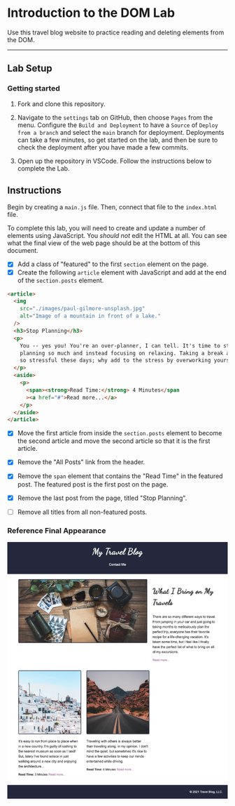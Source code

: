 # Introduction to the DOM Lab

Use this travel blog website to practice reading and deleting elements from the DOM.

---

## Lab Setup

### Getting started

1. Fork and clone this repository.

1. Navigate to the `settings` tab on GitHub, then choose `Pages` from the menu. Configure the `Build and Deployment` to have a `Source` of `Deploy from a branch` and select the `main` branch for deployment. Deployments can take a few minutes, so get started on the lab, and then be sure to check the deployment after you have made a few commits.

1. Open up the repository in VSCode. Follow the instructions below to complete the Lab.

## Instructions

Begin by creating a `main.js` file. Then, connect that file to the `index.html` file.

To complete this lab, you will need to create and update a number of elements using JavaScript. You _should not_ edit the HTML at all. You can see what the final view of the web page should be at the bottom of this document.

- [X] Add a class of "featured" to the first `section` element on the page.
- [X] Create the following `article` element with JavaScript and add at the end of the `section.posts` element.

```html
<article>
  <img
    src="./images/paul-gilmore-unsplash.jpg"
    alt="Image of a mountain in front of a lake."
  />
  <h3>Stop Planning</h3>
  <p>
    You -- yes you! You're an over-planner, I can tell. It's time to stop
    planning so much and instead focusing on relaxing. Taking a break at all is
    so stressful these days; why add to the stress by overworking yourself?
  </p>
  <aside>
    <p>
      <span><strong>Read Time:</strong> 4 Minutes</span
      ><a href="#">Read more...</a>
    </p>
  </aside>
</article>
```

- [X] Move the first article from inside the `section.posts` element to become the second article and move the second article so that it is the first article.

- [X] Remove the "All Posts" link from the header.
- [X] Remove the `span` element that contains the "Read Time" in the featured post. The featured post is the first post on the page.
- [X] Remove the last post from the page, titled "Stop Planning".
- [ ] Remove all titles from all non-featured posts.

### Reference Final Appearance

![final appearance](./images/final.png)
